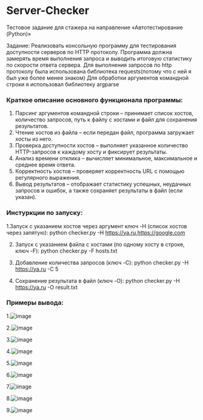 # Server-Checker
Тестовое задание для стажера на направление «Автотестирование (Python)»

Задание: Реализовать консольную программу для тестирования доступности серверов по HTTP
протоколу. Программа должна замерять время выполнения запроса и выводить итоговую
статистику по скорости ответа сервера.
Для выполнения запросов по http протоколу была использована библиотека requests(потому что с ней я был уже более менее знаком)
Для обработки аргументов командной строки я использовал библиотеку argparse

### Краткое описание основного функционала программы:  
1. Парсинг аргументов командной строки – принимает список хостов, количество запросов, путь к файлу с хостами и файл для сохранения результатов.  
2. Чтение хостов из файла – если передан файл, программа загружает хосты из него.  
3. Проверка доступности хостов – выполняет указанное количество HTTP-запросов к каждому хосту и фиксирует результаты.  
4. Анализ времени отклика – вычисляет минимальное, максимальное и среднее время ответа.  
5. Корректность хостов – проверяет корректность URL с помощью регулярного выражения.  
6. Вывод результатов – отображает статистику успешных, неудачных запросов и ошибок, а также сохраняет результаты в файл (если указан).

### Инстуркции по запуску:
1.Запуск с указанием хостов через аргумент ключ -H (список хостов через запятую): python checker.py -H https://ya.ru,https://google.com

2. Запуск с указанием файла с хостами (по одному хосту в строке, ключ -F): python checker.py -F hosts.txt

4. Добавление количества запросов (ключ -C): python checker.py -H https://ya.ru -C 5
 
6. Сохранение результата в файл (ключ -O): python checker.py -H https://ya.ru -O result.txt

### Примеры вывода:
1.![image](https://github.com/user-attachments/assets/7e3c0052-e78b-494e-a58a-fbfae0f2a91e)

2.![image](https://github.com/user-attachments/assets/f927ab3c-e128-4c4e-9182-ee6f153119f5)

3.![image](https://github.com/user-attachments/assets/993b9b2c-0d0d-4053-bffc-9a8238a36c84)

4.![image](https://github.com/user-attachments/assets/06fca8cc-671f-4fd6-8b2b-b69224d8926f)

5.![image](https://github.com/user-attachments/assets/392b1e79-c4f3-4f14-952f-c1ea98306a75)

6.![image](https://github.com/user-attachments/assets/fa89884b-aab5-4713-8ccd-557c2f7266e4)

7.![image](https://github.com/user-attachments/assets/dd81b4cd-df71-4820-9289-8b46497a901e)

8.![image](https://github.com/user-attachments/assets/7b04e1b1-7b31-4dab-9b8e-994933bfc9c9)

9.![image](https://github.com/user-attachments/assets/526180be-6be8-401a-bc86-a474343c57d2)
